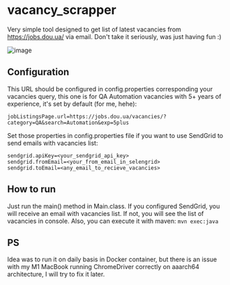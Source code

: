 # vacancy_scrapper

Very simple tool designed to get list of latest vacancies from https://jobs.dou.ua/ via email. Don't take it seriously, was just having fun :)

![image](https://github.com/user-attachments/assets/7e694b0b-1fab-45b9-8654-c351abcc2c67)

## Configuration
This URL should be configured in config.properties corresponding your vacancies query, this one is for QA Automation vacancies with 5+ years of experience, it's set by default (for me, hehe):
```
jobListingsPage.url=https://jobs.dou.ua/vacancies/?category=QA&search=Automation&exp=5plus
```

Set those properties in config.properties file if you want to use SendGrid to send emails with vacancies list:
```
sendgrid.apiKey=<your_sendgrid_api_key>
sendgrid.fromEmail=<your_from_email_in_selengrid>
sendgrid.toEmail=<any_email_to_recieve_vacancies>
```

## How to run
Just run the main() method in Main.class. If you configured SendGrid, you will receive an email with vacancies list. If not, you will see the list of vacancies in console.
Also, you can execute it with maven: `mvn exec:java`

## PS
Idea was to run it on daily basis in Docker container, but there is an issue with my M1 MacBook running ChromeDriver correctly on aaarch64 architecture, I will try to fix it later.
